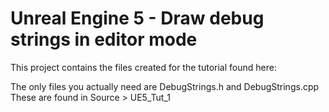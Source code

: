 # Unreal Engine 5 - Draw debug strings in editor mode

This project contains the files created for the tutorial found here:

The only files you actually need are DebugStrings.h and DebugStrings.cpp
These are found in Source > UE5_Tut_1
